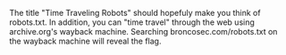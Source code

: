 The title "Time Traveling Robots" should hopefuly make you think of robots.txt. In addition, you can "time travel" through the web using archive.org's wayback machine. Searching broncosec.com/robots.txt on the wayback machine will reveal the flag.